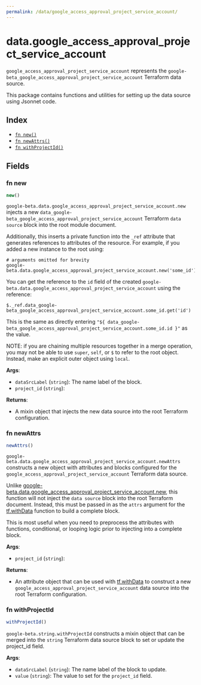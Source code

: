 ```yaml
---
permalink: /data/google_access_approval_project_service_account/
---
```


# data.google_access_approval_project_service_account

`google_access_approval_project_service_account` represents the `google-beta_google_access_approval_project_service_account` Terraform data source.



This package contains functions and utilities for setting up the data source using Jsonnet code.


## Index

* [`fn new()`](#fn-new)
* [`fn newAttrs()`](#fn-newattrs)
* [`fn withProjectId()`](#fn-withprojectid)

## Fields

### fn new

```ts
new()
```


`google-beta.data.google_access_approval_project_service_account.new` injects a new `data_google-beta_google_access_approval_project_service_account` Terraform `data source`
block into the root module document.

Additionally, this inserts a private function into the `_ref` attribute that generates references to attributes of the
resource. For example, if you added a new instance to the root using:

    # arguments omitted for brevity
    google-beta.data.google_access_approval_project_service_account.new('some_id')

You can get the reference to the `id` field of the created `google-beta.data.google_access_approval_project_service_account` using the reference:

    $._ref.data_google-beta_google_access_approval_project_service_account.some_id.get('id')

This is the same as directly entering `"${ data_google-beta_google_access_approval_project_service_account.some_id.id }"` as the value.

NOTE: if you are chaining multiple resources together in a merge operation, you may not be able to use `super`, `self`,
or `$` to refer to the root object. Instead, make an explicit outer object using `local`.

**Args**:
  - `dataSrcLabel` (`string`): The name label of the block.
  - `project_id` (`string`): 

**Returns**:
- A mixin object that injects the new data source into the root Terraform configuration.


### fn newAttrs

```ts
newAttrs()
```


`google-beta.data.google_access_approval_project_service_account.newAttrs` constructs a new object with attributes and blocks configured for the `google_access_approval_project_service_account`
Terraform data source.

Unlike [google-beta.data.google_access_approval_project_service_account.new](#fn-googleaccessapprovalprojectserviceaccountnew), this function will not inject the `data source`
block into the root Terraform document. Instead, this must be passed in as the `attrs` argument for the
[tf.withData](https://github.com/tf-libsonnet/core/tree/main/docs#fn-withdata) function to build a complete block.

This is most useful when you need to preprocess the attributes with functions, conditional, or looping logic prior to
injecting into a complete block.

**Args**:
  - `project_id` (`string`): 

**Returns**:
  - An attribute object that can be used with [tf.withData](https://github.com/tf-libsonnet/core/tree/main/docs#fn-withdata) to construct a new `google_access_approval_project_service_account` data source into the root Terraform configuration.


### fn withProjectId

```ts
withProjectId()
```

`google-beta.string.withProjectId` constructs a mixin object that can be merged into the `string`
Terraform data source block to set or update the project_id field.



**Args**:
  - `dataSrcLabel` (`string`): The name label of the block to update.
  - `value` (`string`): The value to set for the `project_id` field.
